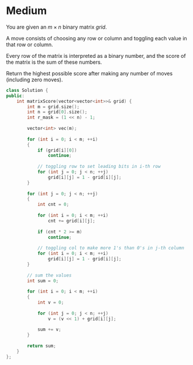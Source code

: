 # Medium

You are given an $m \times n$ binary matrix $grid$.

A move consists of choosing any row or column and toggling each value in that row or column.

Every row of the matrix is interpreted as a binary number, and the score of the matrix is the sum of these numbers.

Return the highest possible score after making any number of moves (including zero moves).

```cpp
class Solution {
public:
    int matrixScore(vector<vector<int>>& grid) {
        int m = grid.size();
        int n = grid[0].size();
        int r_mask = (1 << n) - 1;
        
        vector<int> vec(m);
        
        for (int i = 0; i < m; ++i)
        {
            if (grid[i][0])
                continue;
            
            // toggling row to set leading bits in i-th row
            for (int j = 0; j < n; ++j)
                grid[i][j] = 1 - grid[i][j];
        }
        
        for (int j = 0; j < n; ++j)
        {
            int cnt = 0;
            
            for (int i = 0; i < m; ++i)
                cnt += grid[i][j];
            
            if (cnt * 2 >= m)
                continue;
            
            // toggling col to make more 1's than 0's in j-th column
            for (int i = 0; i < m; ++i)
                grid[i][j] = 1 - grid[i][j];
        }
        
        // sum the values
        int sum = 0;
        
        for (int i = 0; i < m; ++i)
        {
            int v = 0;
            
            for (int j = 0; j < n; ++j)
                v = (v << 1) + grid[i][j];
            
            sum += v;
        }
        
        return sum;
    }
};
```
